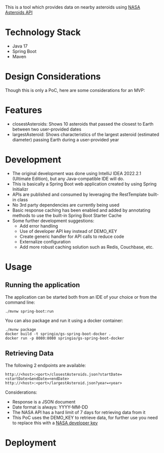 This is a tool which provides data on nearby asteroids using [NASA Asteroids API](https://api.nasa.gov/)

# Technology Stack

- Java 17  
- Spring Boot  
- Maven  

# Design Considerations

Though this is only a PoC, here are some considerations for an MVP: 

# Features

- closestAsteroids: Shows 10 asteroids that passed the closest to Earth between two user-provided dates  
- largestAsteroid: Shows characteristics of the largest asteroid (estimated diameter) passing Earth during a user-provided year  

# Development

- The original development was done using IntelliJ IDEA 2022.2.1 (Ultimate Edition), but any Java-compatible IDE will do.  
- This is basically a Spring Boot web application created by using Spring Initializr  
- APIs are published and consumed by leveraging the RestTemplate built-in class  
- No 3rd party dependencies are currently being used  
- Basic response caching has been enabled and added by annotating methods to use the built-in Spring Boot Starter Cache  
- Some further development suggestions:  
  - Add error handling  
  - Use of developer API key instead of DEMO_KEY  
  - Create generic handler for API calls to reduce code  
  - Externalize configuration  
  - Add more robust caching solution such as Redis, Couchbase, etc.  

# Usage

## Running the application

The application can be started both from an IDE of your choice or from the command line:  

`./mvnw spring-boot:run`  

You can also package and run it using a docker container:  

`./mvnw package`  
`docker build -t springio/gs-spring-boot-docker .`  
`docker run -p 8080:8080 springio/gs-spring-boot-docker`  

## Retrieving Data

The following 2 endpoints are available:  

`http://<host>:<port>/closestAsteroids.json?startDate=<startDate>&endDate=<endDate>`  
`http://<host>:<port>/largestAsteroid.json?year=<year>`  

Considerations:

- Response is a JSON document  
- Date format is always: YYYY-MM-DD  
- The NASA API has a hard limit of 7 days for retrieving data from it  
- This PoC uses the DEMO_KEY to retrieve data, for further use you need to replace this with a [NASA developer key](https://api.nasa.gov/#signUp)   

# Deployment

